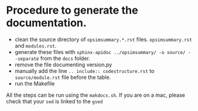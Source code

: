 # Procedure to generate the documentation.

- clean the source directory of `opsimsummary.*.rst` files. `opsimsummary.rst` and `modules.rst`. 
- generate these files with ```sphinx-apidoc ../opsimsummary/ -o source/ --separate``` from the `docs` folder.
- remove the file documenting version.py
- manually add the line ```.. include:: codestructure.rst``` to `source/module.rst` file before the table.
- run the Makefile

All the steps can be run using the `makdocs.sh`. If you are on a mac, please check that your `sed` is linked to the `gsed`
